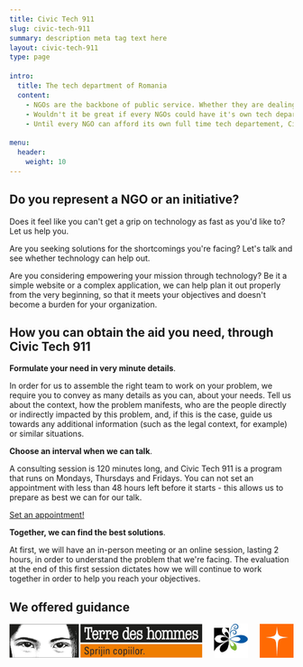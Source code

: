 ```yaml
---
title: Civic Tech 911
slug: civic-tech-911
summary: description meta tag text here
layout: civic-tech-911
type: page

intro:
  title: The tech department of Romania
  content:
    - NGOs are the backbone of public service. Whether they are dealing with issues of understaffing, underfinancing and overstretching their struggles impacts us all. 
    - Wouldn't it be great if every NGOs could have it's own tech department helping it become more efficient, automate time consuming processes and reach out to a wider audience so they can attain their mission better? 
    - Until every NGO can afford its own full time tech departement, CivicTech 911 is the on call tech department that every NGO in Romania can access.

menu:
  header:
    weight: 10
---
```


## Do you represent a NGO or an initiative?
Does it feel like you can't get a grip on technology as fast as you'd like to? Let us help you.

Are you seeking solutions for the shortcomings you're facing? Let's talk and see whether technology can help out.

Are you considering empowering your mission through technology? Be it a simple website or a complex application, we can help plan it out properly from the very beginning, so that it meets your objectives and doesn't become a burden for your organization. 

## How you can obtain the aid you need, through Civic Tech 911

<span class="has-background-warning">**Formulate your need in very minute details**.</span>

In order for us to assemble the right team to work on your problem, we require you to convey as many details as you can, about your needs. Tell us about the context, how the problem manifests, who are the people directly or indirectly impacted by this problem, and, if this is the case, guide us towards any additional information (such as the legal context, for example) or similar situations.

<span class="has-background-warning">**Choose an interval when we can talk**.</span>

A consulting session is 120 minutes long, and Civic Tech 911 is a program that runs on Mondays, Thursdays and Fridays. You can not set an appointment with less than 48 hours left before it starts - this allows us to prepare as best we can for our talk. 

<a class="button is-success" href="https://calendly.com/civictech911" target="_blank" rel="noopener noreferrer">Set an appointment!</a>

<span class="has-background-warning">**Together, we can find the best solutions**.</span>

At first, we will have an in-person meeting or an online session, lasting 2 hours, in order to understand the problem that we're facing. The evaluation at the end of this first session dictates how we will continue to work together in order to help you reach your objectives. 

## We offered guidance 

<div class="columns">

<div class="column">
  <div class="columns is-mobile is-multiline">
    <div class="column logo-container">
          <img src="terredeshommes.png" alt="Terre Des Hommes România" title="Terre Des Hommes România">
    </div>
  </div>
</div>

<div class="column">
  <div class="columns is-mobile is-multiline">
    <div class="column is-6-mobile is-4-tablet is-3-desktop logo-container">
          <img src="doliu.png" alt="Există viață după doliu" title="Există viață după doliu">
      </div>
      <div class="column is-6-mobile is-4-tablet is-3-desktop logo-container">
          <img src="worldvision.png" alt="World Vision" title="World Vision">
      </div>
    </div>
  </div>

</div>

